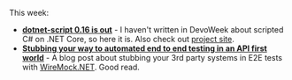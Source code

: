 This week:

* **[dotnet-script 0.16 is out](https://www.strathweb.com/2017/12/c-repl-for-net-core-2-0-and-load-support-from-nuget-0-16-dotnet-script-is-out/)** - I haven't written in DevoWeek about scripted C# on .NET Core, so here it is. Also check out [project site](https://github.com/filipw/dotnet-script).
* **[Stubbing your way to automated end to end testing in an API first world](https://alastaircrabtree.com/stubbing-your-way-to-automated-e2e-testing-api-first-with-wiremock/)** - A blog post about stubbing your 3rd party systems in E2E tests with [WireMock.NET](https://github.com/WireMock-Net/WireMock.Net). Good read.
